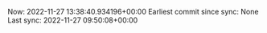 Now: 2022-11-27 13:38:40.934196+00:00 Earliest commit since sync: None Last sync: 2022-11-27 09:50:08+00:00

